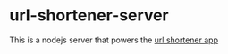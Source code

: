 # url-shortener-server

This is a nodejs server that powers the [url shortener app](https://ng-short-url-app.herokuapp.com/)

